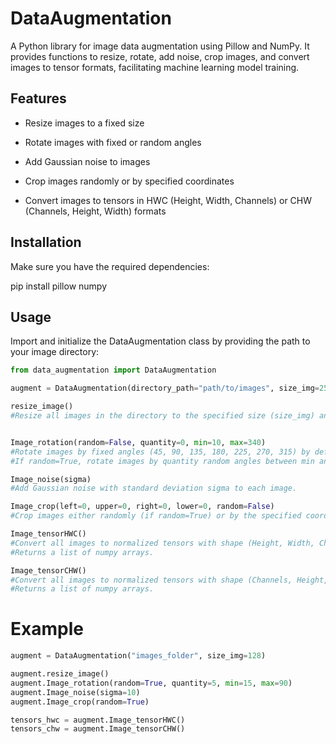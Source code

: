# DataAugmentation
A Python library for image data augmentation using Pillow and NumPy.
It provides functions to resize, rotate, add noise, crop images, and convert images to tensor formats, facilitating machine learning model training.

## Features
- Resize images to a fixed size

- Rotate images with fixed or random angles

- Add Gaussian noise to images

- Crop images randomly or by specified coordinates

- Convert images to tensors in HWC (Height, Width, Channels) or CHW (Channels, Height, Width) formats

## Installation
Make sure you have the required dependencies:

pip install pillow numpy
## Usage
Import and initialize the DataAugmentation class by providing the path to your image directory:

```python
from data_augmentation import DataAugmentation

augment = DataAugmentation(directory_path="path/to/images", size_img=255)

resize_image()
#Resize all images in the directory to the specified size (size_img) and save them.


Image_rotation(random=False, quantity=0, min=10, max=340)
#Rotate images by fixed angles (45, 90, 135, 180, 225, 270, 315) by default.
#If random=True, rotate images by quantity random angles between min and max degrees.

Image_noise(sigma)
#Add Gaussian noise with standard deviation sigma to each image.

Image_crop(left=0, upper=0, right=0, lower=0, random=False)
#Crop images either randomly (if random=True) or by the specified coordinates (left, upper, right, lower).

Image_tensorHWC()
#Convert all images to normalized tensors with shape (Height, Width, Channels).
#Returns a list of numpy arrays.

Image_tensorCHW()
#Convert all images to normalized tensors with shape (Channels, Height, Width).
#Returns a list of numpy arrays.
```
# Example

```python
augment = DataAugmentation("images_folder", size_img=128)

augment.resize_image()
augment.Image_rotation(random=True, quantity=5, min=15, max=90)
augment.Image_noise(sigma=10)
augment.Image_crop(random=True)

tensors_hwc = augment.Image_tensorHWC()
tensors_chw = augment.Image_tensorCHW()
```
